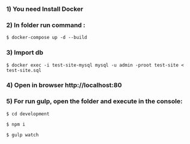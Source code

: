 ### 1) You need Install Docker
### 2) In folder run command :
`$ docker-compose up -d --build`
### 3) Import db

`$ docker exec -i test-site-mysql mysql -u admin -proot test-site < test-site.sql`

### 4) Open in browser  http://localhost:80
### 5) For run gulp, open the folder and execute in the console:

`$ cd development `

`$ npm i `

`$ gulp watch`
